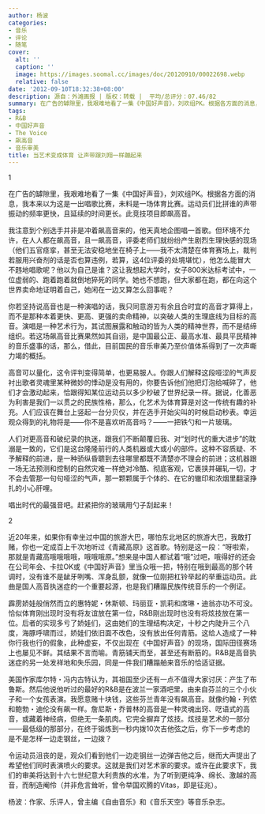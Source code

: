 ```yaml
---
author: 杨波
categories:
- 音乐
- 评论
- 随笔
cover:
  alt: ''
  caption: ''
  image: https://images.soomal.cc/images/doc/20120910/00022698.webp
  relative: false
date: '2012-09-10T18:32:38+08:00'
description: 源自：外滩画报 | 版权：转载 |  平均/总评分：07.46/82
summary: 在广告的罅隙里，我艰难地看了一集《中国好声音》，刘欢组PK。根据各方面的消息，我本来以为这是一出唱歌比赛，未料是一场体育比赛。运动员们比拼谁的声带振动的频率更快，且延续的时间更长。此竞技项目即飙高音。我注意到个别选手并非是冲着飙高音来的，他天真地企图唱一首歌。但环境不允许，在人人都在飙高音，且一飙高音，评委老师们就纷纷……
tags:
- R&B
- 中国好声音
- The Voice
- 飙高音
- 音乐审美
title: 当艺术变成体育 让声带跟刘翔一样蹦起来
---
```


1



在广告的罅隙里，我艰难地看了一集《中国好声音》，刘欢组PK。根据各方面的消息，我本来以为这是一出唱歌比赛，未料是一场体育比赛。运动员们比拼谁的声带振动的频率更快，且延续的时间更长。此竞技项目即飙高音。

我注意到个别选手并非是冲着飙高音来的，他天真地企图唱一首歌。但环境不允许，在人人都在飙高音，且一飙高音，评委老师们就纷纷产生剧烈生理快感的现场（他们五官痉挛，甚至无法安稳地坐在椅子上――我不太清楚在体育赛场上，裁判若服用兴奋剂的话是否也算违例，若算，这4位评委的处境堪忧），他怎么能冒大不韪地唱歌呢？他以为自己是谁？这让我想起大学时，女子800米达标考试中，一位虚弱的、跑着跑着就倒地猝死的同学。她也不想跑，但大家都在跑，都在向这个世界卖命地证明着自己，她闲在一边又算怎么回事呢？

你若坚持说高音也是一种演唱的话，我只同意游刃有余且合时宜的高音才算得上，而不是那种本着更快、更高、更强的卖命精神，以突破人类的生理底线为目标的高音。演唱是一种艺术行为，其试图展露和触动的皆为人类的精神世界，而不是结缔组织。若这场飙高音比赛果然如其自诩，是中国最公正、最高水准、最具平民精神的音乐盛事的话，那么，借此，目前国民的音乐审美乃至价值体系得到了一次声嘶力竭的概括。

高音可以量化，这令评判变得简单，也更易服人。你跟人们解释这段哑涩的气声反衬出歌者灵魂里某种微妙的悸动是没有用的，你要告诉他们他把灯泡给喊碎了，他们才会激动起来，恰跟得知某位运动员以多少秒破了世界纪录一样。据说，化善恶为利害是我们一以贯之的民族性格，那么，化艺术为体育算是对这一传统有趣的补充。人们应该在舞台上竖起一台分贝仪，并在选手开始尖叫的时候启动秒表。幸运观众得到的礼物将是――你不是喜欢听高音吗？――一把铁勺和一片玻璃。

人们对更高音和破纪录的执迷，跟我们不断颠覆旧我、对“划时代的重大进步”的耽溺是一致的，它们是这台隆隆前行的人类机器或大或小的部件。这种不容质疑、不予解释的前进，是一种骄纵昏聩到去往哪里都既不清楚亦不理会的前进；这机器跟一场无法预测和控制的自然灾难一样绝对冷酷、彻底客观，它裹挟并碾轧一切，才不会去管那一句句哑涩的气声，那一颗颗属于个体的、在它的辙印和浓烟里翻滚挣扎的小心肝哩。

唱出时代的最强音吧。赶紧把你的玻璃用勺子刮起来！

2

近20年来，如果你有幸坐过中国的旅游大巴，哪怕东北地区的旅游大巴，我敢打赌，你也一定成百上千次地听过《青藏高原》这首歌。特别是这一段：“呀啦索，那就是青藏高哦哦哦哦，哦哦哦原。”想来是中国人都试着“哦”过吧，哦得好的还会在公司年会、卡拉OK或《中国好声音》里当众哦一把，特别在哦到最高的那个转调时，没有谁不是龇牙咧嘴、浑身乱颤，就像一位刚把杠铃举起的举重运动员。此曲是国人高音执迷症的一个重要起源，也是我们糟蹋民族传统音乐的一个例证。

霹雳娇娃般俏然而立的惠特妮・休斯顿、玛丽亚・凯莉和席琳・迪翁亦功不可没。恰似体育刚出现时没有将友谊放在第一位，R&B刚出现时也没有将炫技放在第一位。后者的实现多亏了娇娃们，这由她们的生理结构决定，十秒之内陡升三个八度，海豚呼啸而过，娇娃们依旧面不改色，没有放出任何青筋。这给人造成了一种你行我也行的假象，此种虚妄，不仅出现在《中国好声音》的现场，国际田径赛场上也屡见不鲜。其结果不言而喻。青筋铺天而至，甚至还有断筋的。R&B是高音执迷症的另一处发祥地和失乐园，同是一件我们糟蹋舶来音乐的恰适证据。

美国作家库尔特・冯内古特认为，其祖国至少还有一点不值得大家讨厌：产生了布鲁斯。然后他说他听过的最好的R&B是在波兰一家酒吧里，由来自芬兰的三个小伙子和一个女孩表演。我愿意赌十块钱，这些芬兰青年没有飙高音。就像约翰・列侬和鲍勃・迪伦没有飙一样。詹尼斯・乔普林的高音是一种灵魂出窍、呓语式的高音，或藏着神经病，但绝无一条肌肉。它完全摒弃了炫技。炫技是艺术的一部分――最低级的那部分，在终于锻炼到一秒内拨10次吉他弦之后，你下一步考虑的是不是怎样一边走钢丝，一边拨？

令运动员沮丧的是，观众们看到他们一边走钢丝一边弹吉他之后，继而大声提出了希望他们同时表演喷火的要求。这就是我们对艺术家的要求。或许在此要求下，我们的审美将达到十六七世纪意大利贵族的水准，为了听到更纯净、绵长、激越的高音，而制造阉伶（并非危言耸听，曾令举国欢腾的Vitas，即是征兆）。

杨波：作家、乐评人，曾主编《自由音乐》和《音乐天空》等音乐杂志。